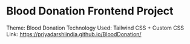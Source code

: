 # Blood Donation Frontend Project 

Theme: Blood Donation
Technology Used: Tailwind CSS + Custom CSS
Link: https://priyadarshiindia.github.io/BloodDonation/
